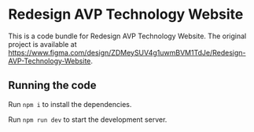 
  # Redesign AVP Technology Website

  This is a code bundle for Redesign AVP Technology Website. The original project is available at https://www.figma.com/design/ZDMeySUV4g1uwmBVM1TdJe/Redesign-AVP-Technology-Website.

  ## Running the code

  Run `npm i` to install the dependencies.

  Run `npm run dev` to start the development server.
  